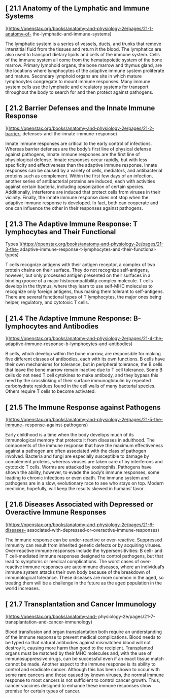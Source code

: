 ## [ 21.1 Anatomy of the Lymphatic and Immune Systems
](https://openstax.org/books/anatomy-and-physiology-2e/pages/21-1-anatomy-of-
the-lymphatic-and-immune-systems)

The lymphatic system is a series of vessels, ducts, and trunks that remove
interstitial fluid from the tissues and return it the blood. The lymphatics
are also used to transport dietary lipids and cells of the immune system.
Cells of the immune system all come from the hematopoietic system of the bone
marrow. Primary lymphoid organs, the bone marrow and thymus gland, are the
locations where lymphocytes of the adaptive immune system proliferate and
mature. Secondary lymphoid organs are site in which mature lymphocytes
congregate to mount immune responses. Many immune system cells use the
lymphatic and circulatory systems for transport throughout the body to search
for and then protect against pathogens.

## [ 21.2 Barrier Defenses and the Innate Immune Response
](https://openstax.org/books/anatomy-and-physiology-2e/pages/21-2-barrier-
defenses-and-the-innate-immune-response)

Innate immune responses are critical to the early control of infections.
Whereas barrier defenses are the body’s first line of physical defense against
pathogens, innate immune responses are the first line of physiological
defense. Innate responses occur rapidly, but with less specificity and
effectiveness than the adaptive immune response. Innate responses can be
caused by a variety of cells, mediators, and antibacterial proteins such as
complement. Within the first few days of an infection, another series of
antibacterial proteins are induced, each with activities against certain
bacteria, including opsonization of certain species. Additionally, interferons
are induced that protect cells from viruses in their vicinity. Finally, the
innate immune response does not stop when the adaptive immune response is
developed. In fact, both can cooperate and one can influence the other in
their responses against pathogens.

## [ 21.3 The Adaptive Immune Response: T lymphocytes and Their Functional
Types  ](https://openstax.org/books/anatomy-and-physiology-2e/pages/21-3-the-
adaptive-immune-response-t-lymphocytes-and-their-functional-types)

T cells recognize antigens with their antigen receptor, a complex of two
protein chains on their surface. They do not recognize self-antigens, however,
but only processed antigen presented on their surfaces in a binding groove of
a major histocompatibility complex molecule. T cells develop in the thymus,
where they learn to use self-MHC molecules to recognize only foreign antigens,
thus making them tolerant to self-antigens. There are several functional types
of T lymphocytes, the major ones being helper, regulatory, and cytotoxic T
cells.

## [ 21.4 The Adaptive Immune Response: B-lymphocytes and Antibodies
](https://openstax.org/books/anatomy-and-physiology-2e/pages/21-4-the-
adaptive-immune-response-b-lymphocytes-and-antibodies)

B cells, which develop within the bone marrow, are responsible for making five
different classes of antibodies, each with its own functions. B cells have
their own mechanisms for tolerance, but in peripheral tolerance, the B cells
that leave the bone marrow remain inactive due to T cell tolerance. Some B
cells do not need T cell cytokines to make antibody, and they bypass this need
by the crosslinking of their surface immunoglobulin by repeated carbohydrate
residues found in the cell walls of many bacterial species. Others require T
cells to become activated.

## [ 21.5 The Immune Response against Pathogens
](https://openstax.org/books/anatomy-and-physiology-2e/pages/21-5-the-immune-
response-against-pathogens)

Early childhood is a time when the body develops much of its immunological
memory that protects it from diseases in adulthood. The components of the
immune response that have the maximum effectiveness against a pathogen are
often associated with the class of pathogen involved. Bacteria and fungi are
especially susceptible to damage by complement proteins, whereas viruses are
taken care of by interferons and cytotoxic T cells. Worms are attacked by
eosinophils. Pathogens have shown the ability, however, to evade the body’s
immune responses, some leading to chronic infections or even death. The immune
system and pathogens are in a slow, evolutionary race to see who stays on top.
Modern medicine, hopefully, will keep the results skewed in humans’ favor.

## [ 21.6 Diseases Associated with Depressed or Overactive Immune Responses
](https://openstax.org/books/anatomy-and-physiology-2e/pages/21-6-diseases-
associated-with-depressed-or-overactive-immune-responses)

The immune response can be under-reactive or over-reactive. Suppressed
immunity can result from inherited genetic defects or by acquiring viruses.
Over-reactive immune responses include the hypersensitivities: B cell- and T
cell-mediated immune responses designed to control pathogens, but that lead to
symptoms or medical complications. The worst cases of over-reactive immune
responses are autoimmune diseases, where an individual’s immune system attacks
their own body because of the breakdown of immunological tolerance. These
diseases are more common in the aged, so treating them will be a challenge in
the future as the aged population in the world increases.

## [ 21.7 Transplantation and Cancer Immunology
](https://openstax.org/books/anatomy-and-
physiology-2e/pages/21-7-transplantation-and-cancer-immunology)

Blood transfusion and organ transplantation both require an understanding of
the immune response to prevent medical complications. Blood needs to be typed
so that natural antibodies against mismatched blood will not destroy it,
causing more harm than good to the recipient. Transplanted organs must be
matched by their MHC molecules and, with the use of immunosuppressive drugs,
can be successful even if an exact tissue match cannot be made. Another aspect
to the immune response is its ability to control and eradicate cancer.
Although this has been shown to occur with some rare cancers and those caused
by known viruses, the normal immune response to most cancers is not sufficient
to control cancer growth. Thus, cancer vaccines designed to enhance these
immune responses show promise for certain types of cancer.


